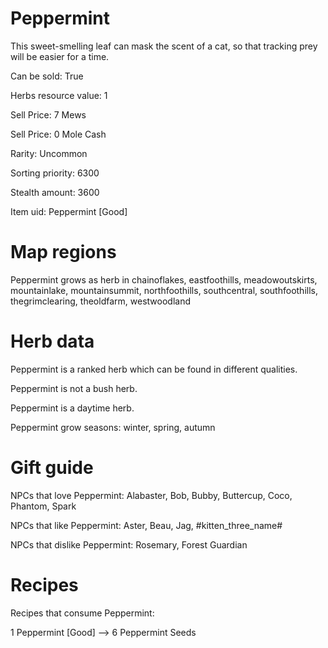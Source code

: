 # Peppermint

This sweet-smelling leaf can mask the scent of a cat, so that tracking prey will be easier for a time.

Can be sold: True

Herbs resource value: 1

Sell Price: 7 Mews

Sell Price: 0 Mole Cash

Rarity: Uncommon

Sorting priority: 6300

Stealth amount: 3600

Item uid: Peppermint [Good]

# Map regions

Peppermint grows as herb in chainoflakes, eastfoothills, meadowoutskirts, mountainlake, mountainsummit, northfoothills, southcentral, southfoothills, thegrimclearing, theoldfarm, westwoodland

# Herb data

Peppermint is a ranked herb which can be found in different qualities.

Peppermint is not a bush herb.

Peppermint is a daytime herb.

Peppermint grow seasons: winter, spring, autumn

# Gift guide

NPCs that love Peppermint: Alabaster, Bob, Bubby, Buttercup, Coco, Phantom, Spark

NPCs that like Peppermint: Aster, Beau, Jag, #kitten_three_name#

NPCs that dislike Peppermint: Rosemary, Forest Guardian

# Recipes

Recipes that consume Peppermint:

1 Peppermint [Good] --> 6 Peppermint Seeds